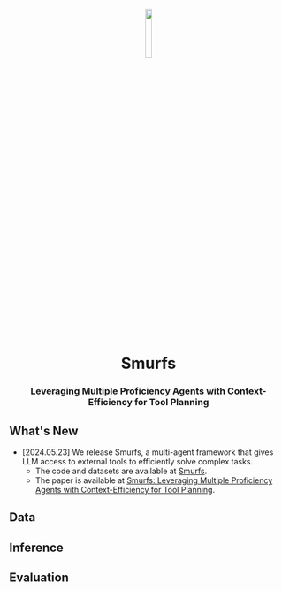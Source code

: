 <p align="center">
<img src="./assets/logo.png" width="15%"> <br>
</p>

<div align="center">
<h1>Smurfs</h1>
<h3>Leveraging Multiple Proficiency Agents with Context-Efficiency
for Tool Planning<h3>
</div>

## What's New
+  [2024.05.23] We release Smurfs, a multi-agent framework that gives LLM access to external tools to efficiently
solve complex tasks.
   + The code and datasets are available at [Smurfs](#).
   + The paper is available at [Smurfs: Leveraging Multiple Proficiency Agents with Context-Efficiency
for Tool Planning](http://arxiv.org/abs/2405.05955).

## Data

## Inference

## Evaluation



